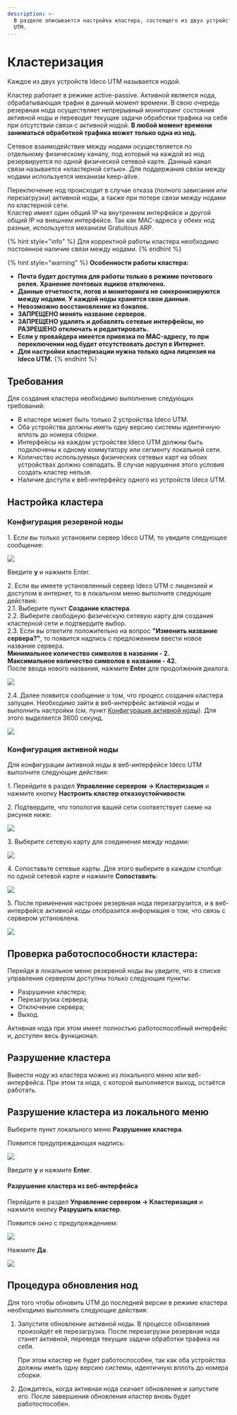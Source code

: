 ```yaml
---
description: >-
  В разделе описывается настройка кластера, состоящего из двух устройств Ideco
  UTM.
---
```


# Кластеризация

Каждое из двух устройств Ideco UTM называется нодой.

Кластер работает в режиме active-passive. Активной является нода, обрабатывающая трафик в данный момент времени. В свою очередь резервная нода осуществляет непрерывный мониторинг состояния активной ноды и переводит текущие задачи обработки трафика на себя при отсутствии связи с активной нодой. **В любой момент времени заниматься обработкой трафика может только одна из нод.**

Сетевое взаимодействие между нодами осуществляется по отдельному физическому каналу, под который на каждой из нод резервируется по одной физической сетевой карте. Данный канал связи называется «кластерной сетью». Для поддержания связи между нодами используется механизм keep-alive.

Переключение нод происходит в случае отказа (полного зависания или перезагрузки) активной ноды, а также при потере связи между нодами по кластерной сети.\
Кластер имеет один общий IP на внутреннем интерфейсе и другой общий IP на внешнем интерфейсе. Так как MAC-адреса у обеих нод разные, используется механизм Gratuitous ARP.

{% hint style="info" %}
Для корректной работы кластера необходимо постоянное наличие связи между нодами.
{% endhint %}

{% hint style="warning" %}
**Особенности работы кластера:**

* **Почта будет доступна для работы только в режиме почтового релея. Хранение почтовых ящиков отключено.**
* **Данные отчетности, логов и мониторинга не синхронизируются между нодами. У каждой ноды хранятся свои данные.**
* **Невозможно восстановление из бэкапов.**
* **ЗАПРЕЩЕНО менять название серверов.**
* **ЗАПРЕЩЕНО удалять и добавлять сетевые интерфейсы, но РАЗРЕШЕНО отключать и редактировать.**
* **Если у провайдера имеется привязка по MAC-адресу, то при переключении нод будет отсутствовать доступ в Интернет.**
* **Для настройки кластеризации нужна только одна лицензия на Ideco UTM.**
{% endhint %}

## Требования

Для создания кластера необходимо выполнение следующих требований:

* В кластере может быть только 2 устройства Ideco UTM.
* Оба устройства должны иметь одну версию системы идентичную вплоть до номера сборки.
* Интерфейсы на каждом устройстве Ideco UTM должны быть подключены к одному коммутатору или сегменту локальной сети.
* Количество используемых физических сетевых карт на обоих устройствах должно совпадать. В случае нарушения этого условия создать кластер нельзя.
* Наличие доступа к веб-интерфейсу одного из устройств Ideco UTM.

## Настройка кластера

### Конфигурация резервной ноды

1\. Если вы только установили сервер Ideco UTM, то увидите следующее сообщение:

![](../.gitbook/assets/cluster-passive.png)

Введите **y** и нажмите Enter.

2\. Если вы имеете установленный сервер Ideco UTM с лицензией и доступом в интернет, то в локальном меню выполните следующие действия:\
2.1. Выберите пункт **Создание кластера**.\
2.2. Выберите свободную физическую сетевую карту для создания кластерной сети и подтвердите выбор.\
2.3. Если вы ответите положительно на вопрос **"Изменить название сервера?"**, то появится надпись с предложением ввести новое название сервера.\
**Минимальное количество символов в названии - 2.**\
**Максимальное количество символов в названии - 42.**\
После ввода нового названия, нажмите **Enter** для продолжения диалога.

![](../.gitbook/assets/cluster-local-menu-v2.png)

2.4. Далее появится сообщение о том, что процесс создания кластера запущен. Необходимо зайти в веб-интерфейс активной ноды и выполнить настройки (см. пункт [Конфигурация активной ноды](cluster.md#konfiguraciya-aktivnoi-nody)). Для этого выделяется 3600 секунд.

![](../.gitbook/assets/cluster-create-pocess.png)

### Конфигурация активной ноды

Для конфигурации активной ноды в веб-интерфейсе Ideco UTM выполните следующие действия:

1\. Перейдите в раздел **Управление сервером -> Кластеризация** и нажмите кнопку **Настроить кластер отказоустойчивости**.

2\. Подтвердите, что топология вашей сети соответствует схеме на рисунке ниже:

![](../.gitbook/assets/cluster-topology.png)

3\. Выберите сетевую карту для соединения между нодами:

![](../.gitbook/assets/cluster1.png)

4\. Сопоставьте сетевые карты. Для этого выберите в каждом столбце по одной сетевой карте и нажмите **Сопоставить**:

![](../.gitbook/assets/cluster3.png)

5\. После применения настроек резервная нода перезагрузится, и в веб-интерфейсе активной ноды отобразится информация о том, что связь с сервером установлена.

![](../.gitbook/assets/cluster-done.png)

## Проверка работоспособности кластера:

Перейдя в локальное меню резервной ноды вы увидите, что в списке управления сервером доступны только следующие пункты:

* Разрушение кластера;
* Перезагрузка сервера;
* Отключение сервера;
* Выход.

Активная нода при этом имеет полностью работоспособный интерфейс и, доступен весь функционал.

## Разрушение кластера

Вывести ноду из кластера можно из локального меню или веб-интерфейса. При этом та нода, с которой выполняется выход, остаётся работать.

## Разрушение кластера из локального меню

Выберите пункт локального меню **Разрушение кластера**.

Появится предупреждающая надпись:

![](../.gitbook/assets/cluster-warning-local.png)

Введите **y** и нажмите **Enter**.

#### Разрушение кластера из веб-интерфейса

Перейдите в раздел **Управление сервером -> Кластеризация** и нажмите кнопку **Разрушить кластер**.

Появится окно с предупреждением:

![](../.gitbook/assets/cluster-warning.png)

Нажмите **Да**.

![](../.gitbook/assets/cluster-kill.png)

## Процедура обновления нод

Для того чтобы обновить UTM до последней версии в режиме кластера необходимо выполнить следующие действия:

1.  Запустите обновление активной ноды. В процессе обновления произойдёт её перезагрузка. После перезагрузки резервная нода станет активной, переведя текущие задачи обработки трафика на себя.

    При этом кластер не будет работоспособен, так как оба устройства должны иметь одну версию системы, идентичную вплоть до номера сборки.
2. Дождитесь, когда активная нода скачает обновление и запустите его. После завершения обновления кластер вновь будет работоспособен.
